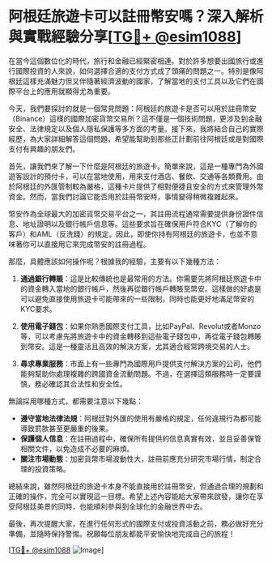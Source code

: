 # 阿根廷旅遊卡可以註冊幣安嗎？深入解析與實戰經驗分享[[TG💪+ @esim1088](https://t.me/s/esim1088)]

在當今這個數位化的時代，旅行和金融已經緊密相連。對於許多想要出國旅行或進行國際投資的人來說，如何選擇合適的支付方式成了頭痛的問題之一。特別是像阿根廷這樣充滿魅力但又伴隨著經濟波動的國家，了解當地的支付工具以及它們在國際平台上的應用就顯得尤為重要。

今天，我們要探討的就是一個常見問題：阿根廷的旅遊卡是否可以用於註冊幣安（Binance）這樣的國際加密貨幣交易所？這不僅是一個技術問題，更涉及到金融安全、法律規定以及個人隱私保護等多方面的考量。接下來，我將結合自己的實際經歷，為大家詳細解答這個問題，希望能幫助到那些正計劃前往阿根廷或是對國際支付有興趣的朋友們。

首先，讓我們來了解一下什麼是阿根廷的旅遊卡。簡單來說，這是一種專門為外國遊客設計的預付卡，可以在當地使用，用來支付酒店、餐飲、交通等各類費用。由於阿根廷的外匯管制較為嚴格，這種卡片提供了相對便捷且安全的方式來管理外幣資金。然而，當我們討論它能否用於註冊幣安時，事情變得稍微複雜起來。

幣安作為全球最大的加密貨幣交易平台之一，其註冊流程通常需要提供身份證件信息、地址證明以及銀行帳戶信息等。這些要求旨在確保用戶符合KYC（了解你的客戶）和AML（反洗錢）的規定。因此，即使你持有阿根廷的旅遊卡，也並不意味著你可以直接用它來完成幣安的註冊過程。

那麼，具體應該如何操作呢？根據我的經驗，主要有以下幾種方法：

1. **通過銀行轉賬**：這是比較傳統也是最常用的方法。你需要先將阿根廷旅遊卡中的資金轉入當地的銀行帳戶，然後再從銀行帳戶轉賬至幣安。這樣做的好處是可以避免直接使用旅遊卡可能帶來的一些限制，同時也能更好地滿足幣安的KYC要求。

2. **使用電子錢包**：如果你熟悉國際支付工具，比如PayPal、Revolut或者Monzo等，可以考慮先將旅遊卡中的資金轉移到這些電子錢包中，再從電子錢包轉賬到幣安。這是一種靈活且高效的解決方案，尤其適合經常跨境交易的人士。

3. **尋求專業服務**：市面上有一些專門為國際用戶提供支付解決方案的公司，他們能夠幫助你處理複雜的跨國資金流動問題。不過，在選擇這類服務時一定要謹慎，務必確認其合法性和安全性。

無論採用哪種方式，都需要注意以下幾點：

- **遵守當地法律法規**：阿根廷對外匯的使用有嚴格的規定，任何違規行為都可能導致罰款甚至更嚴重的後果。
- **保護個人信息**：在註冊過程中，確保所有提供的信息真實有效，並且妥善保管相關文件，以免造成不必要的麻煩。
- **關注市場動態**：加密貨幣市場波動性大，註冊前應充分研究市場行情，制定合理的投資策略。

總結來說，雖然阿根廷的旅遊卡本身不能直接用於註冊幣安，但通過合理的規劃和正確的操作，完全可以實現這一目標。希望上述內容能給大家帶來啟發，讓你在享受阿根廷美景的同時，也能順利參與到全球化的金融世界中去。

最後，再次提醒大家，在進行任何形式的國際支付或投資活動之前，務必做好充分準備，並隨時保持警惕。祝願每位朋友都能平安愉快地完成自己的旅程！

[[TG💪+ @esim1088](https://t.me/s/esim1088) ![Image](https://i.postimg.cc/4NQfJmqS/Snipaste-2025-05-13-00-14-12.png)]
